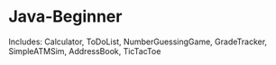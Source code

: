 # Java-Beginner
Includes: Calculator, ToDoList, NumberGuessingGame, GradeTracker, SimpleATMSim, AddressBook, TicTacToe
